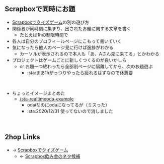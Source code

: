 ## Scrapboxで同時にお題
- [Scrapboxでクイズゲーム](Scrapboxでクイズゲーム.md)の別の遊び方
- 関係者が同時刻に集まり、出されたお題に関する文章を書く
    - たとえば1hの制限時間で
- 各人は自分のプロフィールページにこもって書いていく
- 気になったら他人のページ見に行けば進捗がわかる
    - カーソルが表示されるので本人も「あ、Aさん見に来てる」とかわかる
- プロジェクトはゲームごとに新しくつくるのが良いかしら
    - or お題一つ終わったら全部別ページに隔離してから、次のお題遊ぶ
        - :sta:まあ1hがっつりやったら疲れるはずなので休憩要

<br>

- ちょっとイメージまとめた
    - [/sta-realtimeoda-example](https://scrapbox.io/sta-realtimeoda-example)
        - odaiなのにodaになってるが（ミスった）
        - :sta:2020/12/31 使ってないので消しました

<br>

## 2hop Links
- → [Scrapboxでクイズゲーム](Scrapboxでクイズゲーム.md)
    - ← [Scrapbox飲み会のネタ候補](Scrapbox飲み会のネタ候補.md)
